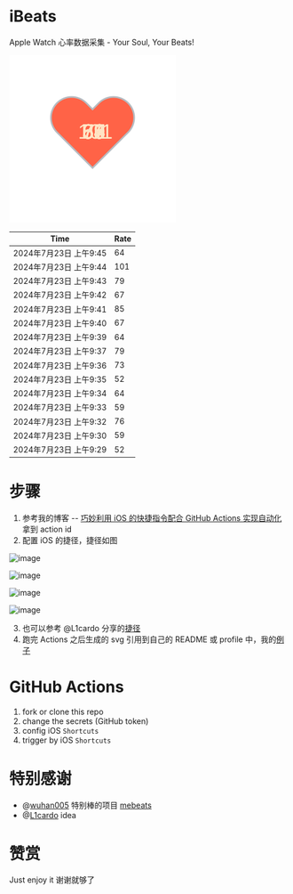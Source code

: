# iBeats
Apple Watch 心率数据采集 - Your Soul, Your Beats!

![](./files/heart.svg)

<!--START_SECTION:my_heart_rate-->
| Time | Rate | 
 | ---- | ---- | 
| 2024年7月23日 上午9:45 | 64 |
| 2024年7月23日 上午9:44 | 101 |
| 2024年7月23日 上午9:43 | 79 |
| 2024年7月23日 上午9:42 | 67 |
| 2024年7月23日 上午9:41 | 85 |
| 2024年7月23日 上午9:40 | 67 |
| 2024年7月23日 上午9:39 | 64 |
| 2024年7月23日 上午9:37 | 79 |
| 2024年7月23日 上午9:36 | 73 |
| 2024年7月23日 上午9:35 | 52 |
| 2024年7月23日 上午9:34 | 64 |
| 2024年7月23日 上午9:33 | 59 |
| 2024年7月23日 上午9:32 | 76 |
| 2024年7月23日 上午9:30 | 59 |
| 2024年7月23日 上午9:29 | 52 |

<!--END_SECTION:my_heart_rate-->

# 步骤
1. 参考我的博客 -- [巧妙利用 iOS 的快捷指令配合 GitHub Actions 实现自动化](https://github.com/yihong0618/gitblog/issues/198) 拿到 action id
2. 配置 iOS 的捷径，捷径如图

![image](https://user-images.githubusercontent.com/15976103/122154218-0db0b480-ce97-11eb-93bb-5aec07c558dc.png)

![image](https://user-images.githubusercontent.com/15976103/122154236-186b4980-ce97-11eb-8e4b-70551a0391ae.png)

![image](https://user-images.githubusercontent.com/15976103/122154268-2d47dd00-ce97-11eb-902e-3acf292265a9.png)

![image](https://user-images.githubusercontent.com/15976103/122174055-fa144680-ceb4-11eb-9be2-3eb83cd516f7.png)

3. 也可以参考 @L1cardo 分享的[捷径](https://www.icloud.com/shortcuts/6ab6047b459c41ad822ad6b94b1c03d4)
4. 跑完 Actions 之后生成的 svg 引用到自己的 README 或 profile 中，我的[例子](https://github.com/yihong0618) 

# GitHub Actions

1. fork or clone this repo
2. change the secrets (GitHub token)
3. config iOS `Shortcuts` 
4. trigger by iOS `Shortcuts`

# 特别感谢
- @[wuhan005](https://github.com/wuhan005) 特别棒的项目 [mebeats](https://github.com/wuhan005/mebeats)
- @[L1cardo](https://github.com/L1cardo) idea

# 赞赏
Just enjoy it
谢谢就够了
